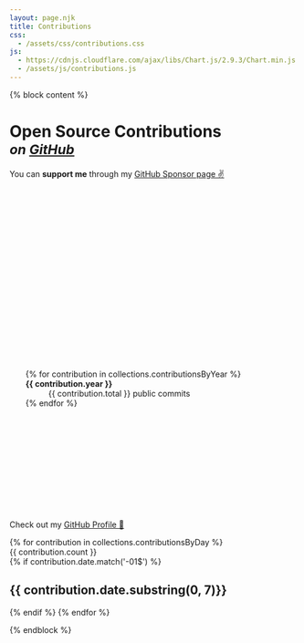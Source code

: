 ```yaml
---
layout: page.njk
title: Contributions
css:
  - /assets/css/contributions.css
js:
  - https://cdnjs.cloudflare.com/ajax/libs/Chart.js/2.9.3/Chart.min.js
  - /assets/js/contributions.js
---
```


{% block content %}

<script type="text/javascript">
window.contributionsByYear = {{collections.contributionsByYear | reverse | json | safe}}
</script>

<h1 class="no-mt">Open Source Contributions<br/><small><i>on <a href="https://github.com/christian-fei">GitHub</a></i></small></h1>

You can **support me** through my [GitHub Sponsor page ✌️](https://github.com/sponsors/christian-fei)


<div class="flex flex-wrap">
  <div class="flex-item" style="width: 400px; height: 300px">
    <canvas id="yearsChart"></canvas>
  </div>

  <dl class="flex-item" style="height: 250px; min-width: 20em; overflow-y: scroll; text-align: left; padding-left: 2em;">
    {% for contribution in collections.contributionsByYear %}
      <dt><b>{{ contribution.year }}</b></dt> <dd>{{ contribution.total }} public commits</dd>
    {% endfor %}
  </dl>
</div>

Check out my [GitHub Profile 🤖](https://github.com/christian-fei)


<div class="contributions-grid">
  {% for contribution in collections.contributionsByDay %}
    <div style="background-color: {{ contribution.color }}" data-count="{{ contribution.count }}" data-date="{{ contribution.date }}">{{ contribution.count }}</div>
    {% if contribution.date.match('-01$') %}
      <br>
      <h2>{{ contribution.date.substring(0, 7)}}</h2>
    {% endif %}
  {% endfor %}
</div>

{% endblock %}